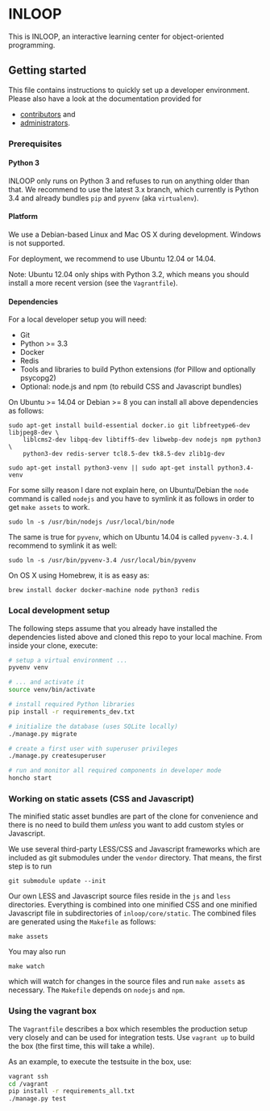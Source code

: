 # INLOOP

This is INLOOP, an interactive learning center for object-oriented programming.

## Getting started

This file contains instructions to quickly set up a developer environment.
Please also have a look at the documentation provided for

* [contributors](docs/developer-guide.md) and
* [administrators](docs/deployment-guide.md).

### Prerequisites

#### Python 3

INLOOP only runs on Python 3 and refuses to run on anything older than that.
We recommend to use the latest 3.x branch, which currently is Python 3.4 and
already bundles `pip` and `pyvenv` (aka `virtualenv`).

#### Platform

We use a Debian-based Linux and Mac OS X during development. Windows is not
supported.

For deployment, we recommend to use Ubuntu 12.04 or 14.04.

Note: Ubuntu 12.04 only ships with Python 3.2, which means you should install
a more recent version (see the `Vagrantfile`).

#### Dependencies

For a local developer setup you will need:

* Git
* Python >= 3.3
* Docker
* Redis
* Tools and libraries to build Python extensions (for Pillow and optionally psycopg2)
* Optional: node.js and npm (to rebuild CSS and Javascript bundles)

On Ubuntu >= 14.04 or Debian >= 8 you can install all above dependencies as follows:

    sudo apt-get install build-essential docker.io git libfreetype6-dev libjpeg8-dev \
        liblcms2-dev libpq-dev libtiff5-dev libwebp-dev nodejs npm python3 \
        python3-dev redis-server tcl8.5-dev tk8.5-dev zlib1g-dev

    sudo apt-get install python3-venv || sudo apt-get install python3.4-venv

For some silly reason I dare not explain here, on Ubuntu/Debian the `node` command is called
`nodejs` and you have to symlink it as follows in order to get `make assets` to work.

    sudo ln -s /usr/bin/nodejs /usr/local/bin/node

The same is true for `pyvenv`, which on Ubuntu 14.04 is called `pyvenv-3.4`. I recommend to
symlink it as well:

    sudo ln -s /usr/bin/pyvenv-3.4 /usr/local/bin/pyvenv

On OS X using Homebrew, it is as easy as:

    brew install docker docker-machine node python3 redis


### Local development setup

The following steps assume that you already have installed the dependencies listed above
and cloned this repo to your local machine. From inside your clone, execute:

```bash
# setup a virtual environment ...
pyvenv venv

# ... and activate it
source venv/bin/activate

# install required Python libraries
pip install -r requirements_dev.txt

# initialize the database (uses SQLite locally)
./manage.py migrate

# create a first user with superuser privileges
./manage.py createsuperuser

# run and monitor all required components in developer mode
honcho start
```

### Working on static assets (CSS and Javascript)

The minified static asset bundles are part of the clone for convenience and
there is no need to build them *unless* you want to add custom styles or
Javascript.

We use several third-party LESS/CSS and Javascript frameworks which are
included as git submodules under the `vendor` directory. That means, the
first step is to run

    git submodule update --init

Our own LESS and Javascript source files reside in the `js` and `less`
directories. Everything is combined into one minified CSS and one minified
Javascript file in subdirectories of `inloop/core/static`. The combined
files are generated using the `Makefile` as follows:

    make assets

You may also run

    make watch

which will watch for changes in the source files and run `make assets`
as necessary. The `Makefile` depends on `nodejs` and `npm`.

### Using the vagrant box

The `Vagrantfile` describes a box which resembles the production setup very
closely and can be used for integration tests. Use `vagrant up` to build the
box (the first time, this will take a while).

As an example, to execute the testsuite in the box, use:

```bash
vagrant ssh
cd /vagrant
pip install -r requirements_all.txt
./manage.py test
```
